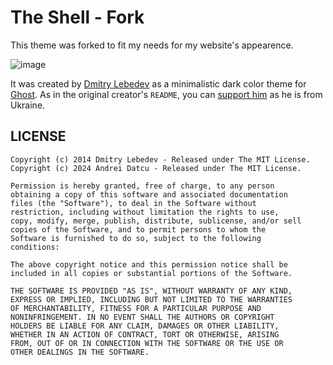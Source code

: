 # The Shell - Fork

This theme was forked to fit my needs for my website's appearence.

![image](https://user-images.githubusercontent.com/1761114/55421430-dc7f8e80-5581-11e9-9db8-ad3071f09098.png)

It was created by [Dmitry Lebedev](https://github.com/mityalebedev) as a minimalistic dark color theme for [Ghost](http://github.com/tryghost/ghost/). As in the original creator's `README`, you can [support him](https://how-to-help-ukraine-now.super.site/) as he is from Ukraine.

## LICENSE
```
Copyright (c) 2014 Dmitry Lebedev - Released under The MIT License.
Copyright (c) 2024 Andrei Datcu - Released under The MIT License.

Permission is hereby granted, free of charge, to any person
obtaining a copy of this software and associated documentation
files (the "Software"), to deal in the Software without
restriction, including without limitation the rights to use,
copy, modify, merge, publish, distribute, sublicense, and/or sell
copies of the Software, and to permit persons to whom the
Software is furnished to do so, subject to the following
conditions:

The above copyright notice and this permission notice shall be
included in all copies or substantial portions of the Software.

THE SOFTWARE IS PROVIDED "AS IS", WITHOUT WARRANTY OF ANY KIND,
EXPRESS OR IMPLIED, INCLUDING BUT NOT LIMITED TO THE WARRANTIES
OF MERCHANTABILITY, FITNESS FOR A PARTICULAR PURPOSE AND
NONINFRINGEMENT. IN NO EVENT SHALL THE AUTHORS OR COPYRIGHT
HOLDERS BE LIABLE FOR ANY CLAIM, DAMAGES OR OTHER LIABILITY,
WHETHER IN AN ACTION OF CONTRACT, TORT OR OTHERWISE, ARISING
FROM, OUT OF OR IN CONNECTION WITH THE SOFTWARE OR THE USE OR
OTHER DEALINGS IN THE SOFTWARE.
```
